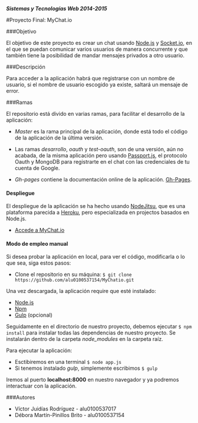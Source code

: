 ***Sistemas y Tecnologías Web 2014-2015***

#Proyecto Final: MyChat.io


###Objetivo
 
El objetivo de este proyecto es crear un chat usando [Node.js](http://nodejs.org/) y [Socket.io](http://socket.io/), en el que se puedan comunicar varios usuarios de manera concurrente y que también tiene la posibilidad de mandar mensajes privados a otro usuario.

###Descripción

Para acceder a la aplicación habrá que registrarse con un nombre de usuario, si el nombre de usuario escogido ya existe, saltará un mensaje de error.

###Ramas

El repositorio está divido en varias ramas, para facilitar el desarrollo de la aplicación:

- *Master* es la rama principal de la aplicación, donde está todo el código de la aplicación de la última versión.

- Las ramas *desarrollo*, *oauth* y *test-oauth*, son de una versión, aún no acabada, de la misma aplicación pero usando [Passport.js](http://passportjs.org/), el protocolo Oauth y MongoDB para registrarte en el chat con las credenciales de tu cuenta de Google.

- *Gh-pages* contiene la documentación online de la aplicación. [Gh-Pages](http://alu0100537154.github.io/MyChatio).

#### Despliegue
El despliegue de la aplicación se ha hecho usando [NodeJitsu](https://www.nodejitsu.com/), que es una plataforma parecida a [Heroku](https://id.heroku.com/login), pero especializada en projectos basados en Node.js.
- [Accede a MyChat.io](http://victjr-example_chat_socket.io.nodejitsu.com)

#### Modo de empleo manual

Si desea probar la aplicación en local, para ver el código, modificarla o lo que sea, siga estos pasos:
- Clone el repositorio en su máquina:
`$ git clone https://github.com/alu0100537154/MyChatio.git`

Una vez descargada, la aplicación require que esté instalado:
- [Node.js](http://nodejs.org/download/)
- [Npm](https://www.npmjs.com/)
- [Gulp](http://gulpjs.com/) (opcional)

Seguidamente en el directorio de nuestro proyecto, debemos ejecutar `$ npm install` para instalar todas las dependencias de nuestro proyecto. Se instalarán dentro de la carpeta *node_modules* en la carpeta raíz.

Para ejecutar la aplicación:
- Esctibiremos en una terminal `$ node app.js`
- Si tenemos instalado *gulp*, simplemente escribimos `$ gulp`

Iremos al puerto **localhost:8000** en nuestro navegador y ya podremos interactuar con la aplicación.

###Autores

- Víctor Juidías Rodríguez - alu0100537017
- Débora Martín-Pinillos Brito - alu0100537154
